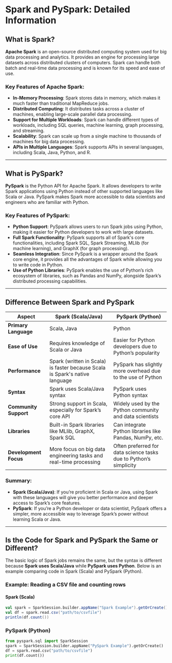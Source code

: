 # Spark and PySpark: Detailed Information

## What is Spark?
**Apache Spark** is an open-source distributed computing system used for big data processing and analytics. It provides an engine for processing large datasets across distributed clusters of computers. Spark can handle both batch and real-time data processing and is known for its speed and ease of use.

### Key Features of Apache Spark:
- **In-Memory Processing**: Spark stores data in memory, which makes it much faster than traditional MapReduce jobs.
- **Distributed Computing**: It distributes tasks across a cluster of machines, enabling large-scale parallel data processing.
- **Support for Multiple Workloads**: Spark can handle different types of workloads, including SQL queries, machine learning, graph processing, and streaming.
- **Scalability**: Spark can scale up from a single machine to thousands of machines for big data processing.
- **APIs in Multiple Languages**: Spark supports APIs in several languages, including Scala, Java, Python, and R.

---

## What is PySpark?
**PySpark** is the Python API for Apache Spark. It allows developers to write Spark applications using Python instead of other supported languages like Scala or Java. PySpark makes Spark more accessible to data scientists and engineers who are familiar with Python.

### Key Features of PySpark:
- **Python Support**: PySpark allows users to run Spark jobs using Python, making it easier for Python developers to work with large datasets.
- **Full Spark Functionality**: PySpark supports all of Spark's core functionalities, including Spark SQL, Spark Streaming, MLlib (for machine learning), and GraphX (for graph processing).
- **Seamless Integration**: Since PySpark is a wrapper around the Spark core engine, it provides all the advantages of Spark while allowing you to write code in Python.
- **Use of Python Libraries**: PySpark enables the use of Python’s rich ecosystem of libraries, such as Pandas and NumPy, alongside Spark’s distributed processing capabilities.

---

## Difference Between Spark and PySpark

| **Aspect**               | **Spark (Scala/Java)**                                  | **PySpark (Python)**                                    |
|--------------------------|---------------------------------------------------------|---------------------------------------------------------|
| **Primary Language**      | Scala, Java                                             | Python                                                  |
| **Ease of Use**           | Requires knowledge of Scala or Java                     | Easier for Python developers due to Python’s popularity  |
| **Performance**           | Spark (written in Scala) is faster because Scala is Spark's native language | PySpark has slightly more overhead due to the use of Python  |
| **Syntax**                | Spark uses Scala/Java syntax                            | PySpark uses Python syntax                              |
| **Community Support**     | Strong support in Scala, especially for Spark’s core API| Widely used by the Python community and data scientists  |
| **Libraries**             | Built-in Spark libraries like MLlib, GraphX, Spark SQL  | Can integrate Python libraries like Pandas, NumPy, etc.  |
| **Development Focus**     | More focus on big data engineering tasks and real-time processing | Often preferred for data science tasks due to Python’s simplicity |

### Summary:
- **Spark (Scala/Java)**: If you’re proficient in Scala or Java, using Spark with these languages will give you better performance and deeper access to Spark’s core features.
- **PySpark**: If you’re a Python developer or data scientist, PySpark offers a simpler, more accessible way to leverage Spark’s power without learning Scala or Java.

---

## Is the Code for Spark and PySpark the Same or Different?

The basic logic of Spark jobs remains the same, but the syntax is different because **Spark uses Scala/Java** while **PySpark uses Python**. Below is an example comparing code in Spark (Scala) and PySpark (Python).

### Example: Reading a CSV file and counting rows

#### Spark (Scala)
```scala
val spark = SparkSession.builder.appName("Spark Example").getOrCreate()
val df = spark.read.csv("path/to/csvfile")
println(df.count())

```

### PySpark (Python)
```python
from pyspark.sql import SparkSession
spark = SparkSession.builder.appName("PySpark Example").getOrCreate()
df = spark.read.csv("path/to/csvfile")
print(df.count())

```
